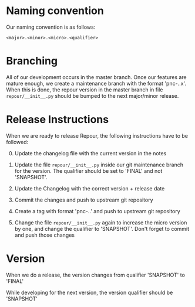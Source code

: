 # Naming convention

Our naming convention is as follows:
```
<major>.<minor>.<micro>.<qualifier>
```


# Branching

All of our development occurs in the master branch. Once our features are
mature enough, we create a maintenance branch with the format
'pnc-<major>.<minor>.x'. When this is done, the repour version in the master
branch in file `repour/__init__.py` should be bumped to the next major/minor
release.


# Release Instructions
When we are ready to release Repour, the following instructions have to be
followed:

0. Update the changelog file with the current version in the notes
1. Update the file `repour/__init__.py` inside our git maintenance branch for
   the version. The qualifier should be set to 'FINAL' and not 'SNAPSHOT'.

2. Update the Changelog with the correct version + release date

3. Commit the changes and push to upstream git repository

4. Create a tag with format 'pnc-<major>.<minor>.<micro>' and push to upstream
   git repository

5. Change the file `repour/__init__.py` again to increase the micro version by
   one, and change the qualifier to 'SNAPSHOT'. Don't forget to commit and push
   those changes


# Version
When we do a release, the version changes from qualifier 'SNAPSHOT' to 'FINAL'

While developing for the next version, the version qualifier should be
'SNAPSHOT'
